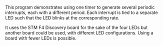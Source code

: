 This program demonstrates using one timer to generate several periodic
interrupts, each with a different period.  Each interrupt is tied to a
separate LED such that the LED blinks at the corresponding rate.

It uses the STM F4 Discovery board for the sake of the four LEDs but another
board could be used, with different LED configurations. Using a board
with fewer LEDs is possible. 